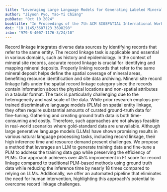 ```yaml
---
title: "Leveraging Large Language Models for Generating Labeled Mineral Site Record Linkage Data"
author: "Jiyoon Pyo, Yao-Yi Chiang"
pubDate: "Oct 10 2024"
booktitle: "In Proceedings of the 7th ACM SIGSPATIAL International Workshop on AI for Geographic Knowledge Discovery (GeoAI'24)"
doi: "10.1145/3687123.3698298"
isbn: "979-8-4007-1176-3/24/10"
---
```


Record linkage integrates diverse data sources by identifying records that refer to the same entity. The record linkage task is applicable and essential in various domains, such as history and epidemiology. In the context of mineral site records, accurate record linkage is crucial for identifying and mapping mineral deposits. Properly linking records that refer to the same mineral deposit helps define the spatial coverage of mineral areas, benefiting resource identification and site data archiving. Mineral site record linkage falls under the spatial record linkage category since the records contain information about the physical locations and non-spatial attributes in a tabular format. The task is particularly challenging due to the heterogeneity and vast scale of the data. While prior research employs pre-trained discriminative language models (PLMs) on spatial entity linkage, they often require substantial amounts of curated ground-truth data for fine-tuning. Gathering and creating ground truth data is both time-consuming and costly. Therefore, such approaches are not always feasible in real-world scenarios where gold-standard data are unavailable. Although large generative language models (LLMs) have shown promising results in various natural language processing tasks, including record linkage, their high inference time and resource demand present challenges. We propose a method that leverages an LLM to generate training data and fine-tune a PLM to address the training data gap while preserving the efficiency of PLMs. Our approach achieves over 45% improvement in F1 score for record linkage compared to traditional PLM-based methods using ground truth data while reducing the inference time by nearly 18 times compared to relying on LLMs. Additionally, we offer an automated pipeline that eliminates the need for human intervention, highlighting this approach's potential to overcome record linkage challenges.
